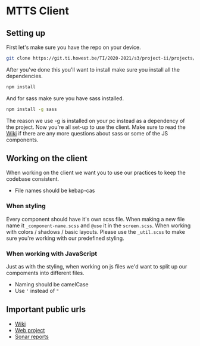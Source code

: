 # MTTS Client

## Setting up
First let's make sure you have the repo on your device.
```bash
git clone https://git.ti.howest.be/TI/2020-2021/s3/project-ii/projects/groep-15/client.git
```
After you've done this you'll want to install make sure you install all the dependencies.
```bash
npm install
```
And for sass make sure you have sass installed.
```bash
npm install -g sass
```
The reason we use -g is installed on your pc instead as a dependency of the project.
Now you're  all set-up to use the client. Make sure to read the [Wiki](https://git.ti.howest.be/TI/2020-2021/s3/project-ii/projects/groep-15/client/-/wikis/home) if there are any more questions about sass or some of the JS components.

## Working on the client
When working on the client we want you to use our practices to keep the codebase consistent.

* File names should be kebap-cas

### When styling
Every component should have it's own scss file. 
When making a new file name it `_component-name.scss` and `@use` it in the `screen.scss`.
When working with colors / shadows / basic layouts. Please use the `_util.scss` to make sure you're working with our predefined styling.

### When working with JavaScript
Just as with the styling, when working on js files we'd want to split up our compoments into different files.
* Naming should be camelCase
* Use `'` instead of `"`

## Important public urls  
* [Wiki](https://git.ti.howest.be/TI/2020-2021/s3/project-ii/projects/groep-15/client/-/wikis/home)
* [Web project](https://project-ii.ti.howest.be/mars-15/)
* [Sonar reports](https://sonar.ti.howest.be/sonar/dashboard?id=2020.project-ii%3Amars-client-15)